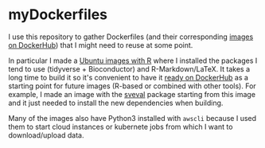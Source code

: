 # myDockerfiles

I use this repository to gather Dockerfiles (and their corresponding [images on DockerHub](https://hub.docker.com/u/jmonlong)) that I might need to reuse at some point.

In particular I made a [Ubuntu images with R](ubuntu.18.04.R.3.6.Bioc) where I installed the packages I tend to use (tidyverse + Bioconductor) and R-Markdown/LaTeX. 
It takes a long time to build it so it's convenient to have it [ready on DockerHub](https://hub.docker.com/r/jmonlong/ubuntur) as a starting point for future images (R-based or combined with other tools).
For example, I made an image with the [sveval](https://github.com/jmonlong/sveval) package starting from this image and it just needed to install the new dependencies when building.

Many of the images also have Python3 installed with `awscli` because I used them to start cloud instances or kubernete jobs from which I want to download/upload data.


